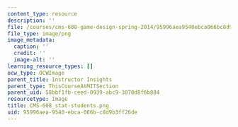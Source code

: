 ```yaml
---
content_type: resource
description: ''
file: /courses/cms-608-game-design-spring-2014/95996aea9540ebca066bc8d9b3ff26de_CMS-608_stat-students.png
file_type: image/png
image_metadata:
  caption: ''
  credit: ''
  image-alt: ''
learning_resource_types: []
ocw_type: OCWImage
parent_title: Instructor Insights
parent_type: ThisCourseAtMITSection
parent_uid: 58bbf1fb-ceed-0939-abc9-3070d8f6b884
resourcetype: Image
title: CMS-608_stat-students.png
uid: 95996aea-9540-ebca-066b-c8d9b3ff26de
---
```

